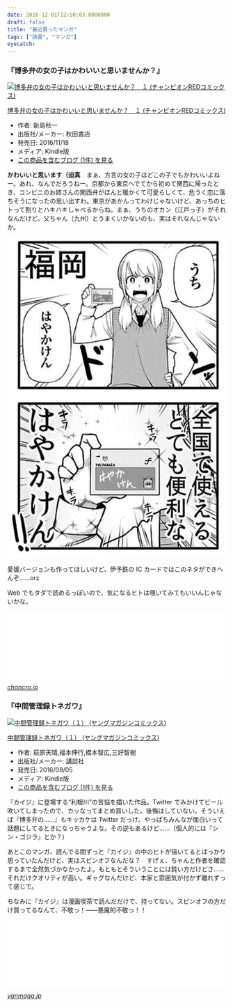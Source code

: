 ```yaml
---
date: 2016-12-01T12:50:03.0000000
draft: false
title: "最近買ったマンガ"
tags: ["読書", "マンガ"]
eyecatch: 
---
```


<div class="section">
<h3>『博多弁の女の子はかわいいと思いませんか？』</h3>
<p><div class="hatena-asin-detail"><a href="http://www.amazon.co.jp/exec/obidos/ASIN/B01M358BL3/bestylesnet-22/"><img src="http://ecx.images-amazon.com/images/I/512EYUKwlPL._SL160_.jpg" class="hatena-asin-detail-image" alt="博多弁の女の子はかわいいと思いませんか？　１ (チャンピオンREDコミックス)" title="博多弁の女の子はかわいいと思いませんか？　１ (チャンピオンREDコミックス)"></a><div class="hatena-asin-detail-info"><p class="hatena-asin-detail-title"><a href="http://www.amazon.co.jp/exec/obidos/ASIN/B01M358BL3/bestylesnet-22/">博多弁の女の子はかわいいと思いませんか？　１ (チャンピオンREDコミックス)</a></p><ul><li><span class="hatena-asin-detail-label">作者:</span> 新島秋一</li><li><span class="hatena-asin-detail-label">出版社/メーカー:</span> 秋田書店</li><li><span class="hatena-asin-detail-label">発売日:</span> 2016/11/18</li><li><span class="hatena-asin-detail-label">メディア:</span> Kindle版</li><li><a href="http://d.hatena.ne.jp/asin/B01M358BL3/bestylesnet-22" target="_blank">この商品を含むブログ (1件) を見る</a></li></ul></div><div class="hatena-asin-detail-foot"></div></div></p><p><b>かわいいと思います（迫真</b>　まぁ、方言の女の子はどこの子でもかわいいよねー。あれ、なんでだろうねー。京都から東京へでてから初めて関西に帰ったとき、コンビニのお姉さんの関西弁がほんと暖かくて可愛らしくて、危うく恋に落ちそうになったの思い出すわ。東京があかんってわけじゃないけど、あっちのヒトって割りとハキハキしゃべるからね。まぁ、うちのオカン（江戸っ子）がそれなんだけど。父ちゃん（九州）とうまくいかないのも、実はそれなんじゃないか。</p><p><span itemscope itemtype="http://schema.org/Photograph"><img src="20161201123353.png" alt="f:id:daruyanagi:20161201123353p:plain" title="f:id:daruyanagi:20161201123353p:plain" class="hatena-fotolife" itemprop="image"></span></p><p>愛媛バージョンも作ってほしいけど、伊予鉄の IC カードではこのネタができへんぞ……orz</p><p>Web でもタダで読めるっぽいので、気になるヒトは覗いてみてもいいんじゃないかな。</p><p><iframe src="//hatenablog-parts.com/embed?url=http%3A%2F%2Fchancro.jp%2Fcomics%2Fhakataben" title="新島秋一 | 博多弁の女の子はかわいいと思いませんか？ - チャンピオンクロス" class="embed-card embed-webcard" scrolling="no" frameborder="0" style="display: block; width: 100%; height: 155px; max-width: 500px; margin: 10px 0px;"></iframe><cite class="hatena-citation"><a href="http://chancro.jp/comics/hakataben">chancro.jp</a></cite><br />
</p>

</div>
<div class="section">
<h3>『中間管理録トネガワ』</h3>
<p><div class="hatena-asin-detail"><a href="http://www.amazon.co.jp/exec/obidos/ASIN/B01IUUX6IO/bestylesnet-22/"><img src="http://ecx.images-amazon.com/images/I/613s46FESBL._SL160_.jpg" class="hatena-asin-detail-image" alt="中間管理録トネガワ（１） (ヤングマガジンコミックス)" title="中間管理録トネガワ（１） (ヤングマガジンコミックス)"></a><div class="hatena-asin-detail-info"><p class="hatena-asin-detail-title"><a href="http://www.amazon.co.jp/exec/obidos/ASIN/B01IUUX6IO/bestylesnet-22/">中間管理録トネガワ（１） (ヤングマガジンコミックス)</a></p><ul><li><span class="hatena-asin-detail-label">作者:</span> 萩原天晴,福本伸行,橋本智広,三好智樹</li><li><span class="hatena-asin-detail-label">出版社/メーカー:</span> 講談社</li><li><span class="hatena-asin-detail-label">発売日:</span> 2016/08/05</li><li><span class="hatena-asin-detail-label">メディア:</span> Kindle版</li><li><a href="http://d.hatena.ne.jp/asin/B01IUUX6IO/bestylesnet-22" target="_blank">この商品を含むブログ (1件) を見る</a></li></ul></div><div class="hatena-asin-detail-foot"></div></div></p><p>『カイジ』に登場する“利根川”の苦悩を描いた作品。Twitter でみかけてビール吹いてしまったので、カッなってまとめ買いした。後悔はしていない。そういえば『博多弁の……』もキッカケは Twitter だっけ。やっぱちみんなが面白いって話題にしてるときになっちゃうよな。その逆もあるけど……（個人的には『シン・ゴジラ』とか？）</p><p>あとこのマンガ、読んでる間ずっと『カイジ』の中のヒトが描いてるとばっかり思っていたんだけど、実はスピンオフなんだな？　すげぇ、ちゃんと作者を確認するまで全然気づかなかったよ。もともとそういうことには鈍い方だけどさ……それだけクオリティが高い。ギャグなんだけど、本家と雰囲気が付かず離れずって感じで。</p><p>ちなみに『カイジ』は漫画喫茶で読んだだけで、持ってない。スピンオフの方だけ買ってるなんて、不敬っ！――悪魔的不敬っ！！</p><p><iframe src="//hatenablog-parts.com/embed?url=http%3A%2F%2Fyanmaga.jp%2Fcontents%2Fchukankannriroku_tonegawa%2F" title="漫画『中間管理録トネガワ』公式ページ « ヤングマガジン公式サイト｜無料試し読みと作品情報満載！" class="embed-card embed-webcard" scrolling="no" frameborder="0" style="display: block; width: 100%; height: 155px; max-width: 500px; margin: 10px 0px;"></iframe><cite class="hatena-citation"><a href="http://yanmaga.jp/contents/chukankannriroku_tonegawa/">yanmaga.jp</a></cite></p>

</div>